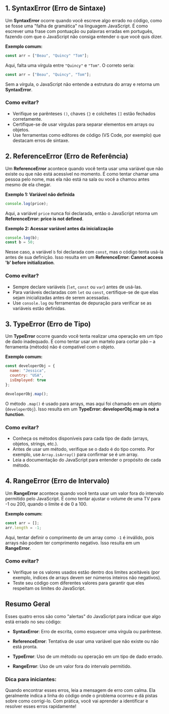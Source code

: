 ## 1. **SyntaxError** (Erro de Sintaxe)

Um **SyntaxError** ocorre quando você escreve algo errado no código, como se fosse uma "falha de gramática" na linguagem JavaScript. É como escrever uma frase com pontuação ou palavras erradas em português, fazendo com que o JavaScript não consiga entender o que você quis dizer.

**Exemplo comum:**  
```javascript
const arr = ["Beau", "Quincy" "Tom"];
```

Aqui, falta uma vírgula entre `"Quincy"` e `"Tom"`. O correto seria:
```javascript
const arr = ["Beau", "Quincy", "Tom"];
```

Sem a vírgula, o JavaScript não entende a estrutura do array e retorna um **SyntaxError**.

### Como evitar?

- Verifique se parênteses `()`, chaves `{}` e colchetes `[]` estão fechados corretamente.
- Certifique-se de usar vírgulas para separar elementos em arrays ou objetos.
- Use ferramentas como editores de código (VS Code, por exemplo) que destacam erros de sintaxe.

## 2. **ReferenceError** (Erro de Referência)

Um **ReferenceError** acontece quando você tenta usar uma variável que não existe ou que não está acessível no momento. É como tentar chamar uma pessoa pelo nome, mas ela não está na sala ou você a chamou antes mesmo de ela chegar.

**Exemplo 1: Variável não definida**
```javascript
console.log(price);
```

Aqui, a variável `price` nunca foi declarada, então o JavaScript retorna um **ReferenceError: price is not defined**.

**Exemplo 2: Acessar variável antes da inicialização**
```javascript
console.log(b);
const b = 50;
```

Nesse caso, a variável `b` foi declarada com `const`, mas o código tenta usá-la antes de sua definição. Isso resulta em um **ReferenceError: Cannot access 'b' before initialization**.

### Como evitar?  

- Sempre declare variáveis (`let`, `const` ou `var`) antes de usá-las.
- Para variáveis declaradas com `let` ou `const`, certifique-se de que elas sejam inicializadas antes de serem acessadas.
- Use `console.log` ou ferramentas de depuração para verificar se as variáveis estão definidas.

## 3. **TypeError** (Erro de Tipo)

Um **TypeError** ocorre quando você tenta realizar uma operação em um tipo de dado inadequado. É como tentar usar um martelo para cortar pão – a ferramenta (método) não é compatível com o objeto.

**Exemplo comum:**
```javascript
const developerObj = {
  name: "Jessica",
  country: "USA",
  isEmployed: true
};

developerObj.map();
```

O método `.map()` é usado para arrays, mas aqui foi chamado em um objeto (`developerObj`). Isso resulta em um **TypeError: developerObj.map is not a function**.

### Como evitar?  

- Conheça os métodos disponíveis para cada tipo de dado (arrays, objetos, strings, etc.).
- Antes de usar um método, verifique se o dado é do tipo correto. Por exemplo, use `Array.isArray()` para confirmar se é um array.
- Leia a documentação do JavaScript para entender o propósito de cada método.

## 4. **RangeError** (Erro de Intervalo)

Um **RangeError** acontece quando você tenta usar um valor fora do intervalo permitido pelo JavaScript. É como tentar ajustar o volume de uma TV para -1 ou 200, quando o limite é de 0 a 100.

**Exemplo comum:**
```javascript
const arr = [];
arr.length = -1;
```

Aqui, tentar definir o comprimento de um array como `-1` é inválido, pois arrays não podem ter comprimento negativo. Isso resulta em um **RangeError**.

### Como evitar?

- Verifique se os valores usados estão dentro dos limites aceitáveis (por exemplo, índices de arrays devem ser números inteiros não negativos).
- Teste seu código com diferentes valores para garantir que eles respeitam os limites do JavaScript.

## Resumo Geral

Esses quatro erros são como "alertas" do JavaScript para indicar que algo está errado no seu código:

- **SyntaxError**: Erro de escrita, como esquecer uma vírgula ou parêntese.
  
- **ReferenceError**: Tentativa de usar uma variável que não existe ou não está pronta.
  
- **TypeError**: Uso de um método ou operação em um tipo de dado errado.
  
- **RangeError**: Uso de um valor fora do intervalo permitido.

### Dica para iniciantes:

Quando encontrar esses erros, leia a mensagem de erro com calma. Ela geralmente indica a linha do código onde o problema ocorreu e dá pistas sobre como corrigi-lo. Com prática, você vai aprender a identificar e resolver esses erros rapidamente!